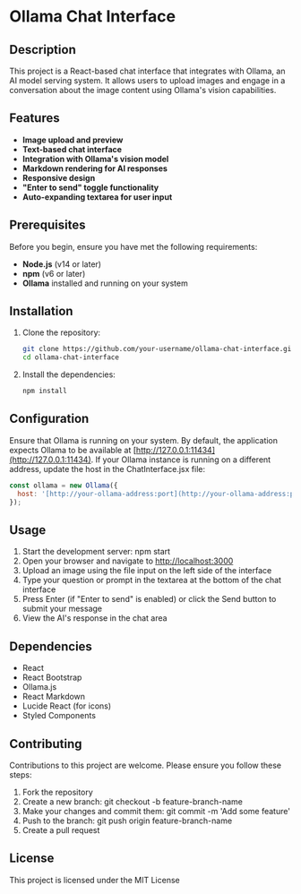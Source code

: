 # Ollama Chat Interface

## Description

This project is a React-based chat interface that integrates with Ollama, an AI model serving system. It allows users to upload images and engage in a conversation about the image content using Ollama's vision capabilities.

## Features

- **Image upload and preview**
- **Text-based chat interface**
- **Integration with Ollama's vision model**
- **Markdown rendering for AI responses**
- **Responsive design**
- **"Enter to send" toggle functionality**
- **Auto-expanding textarea for user input**

## Prerequisites

Before you begin, ensure you have met the following requirements:

- **Node.js** (v14 or later)
- **npm** (v6 or later)
- **Ollama** installed and running on your system

## Installation

1. Clone the repository:
   ```bash
   git clone https://github.com/your-username/ollama-chat-interface.git
   cd ollama-chat-interface
   ```
2. Install the dependencies:
   ```bash
   npm install
   ```

## Configuration

Ensure that Ollama is running on your system. By default, the application expects Ollama to be available at [http://127.0.0.1:11434](http://127.0.0.1:11434). If your Ollama instance is running on a different address, update the host in the ChatInterface.jsx file:

```javascript
const ollama = new Ollama({
  host: '[http://your-ollama-address:port](http://your-ollama-address:port)',
});
```

## Usage

1. Start the development server:
   npm start
1. Open your browser and navigate to [http://localhost:3000](http://localhost:3000)
1. Upload an image using the file input on the left side of the interface
1. Type your question or prompt in the textarea at the bottom of the chat interface
1. Press Enter (if "Enter to send" is enabled) or click the Send button to submit your message
1. View the AI's response in the chat area

## Dependencies

- React
- React Bootstrap
- Ollama.js
- React Markdown
- Lucide React (for icons)
- Styled Components

## Contributing

Contributions to this project are welcome. Please ensure you follow these steps:

1. Fork the repository
2. Create a new branch: git checkout -b feature-branch-name
3. Make your changes and commit them: git commit -m 'Add some feature'
4. Push to the branch: git push origin feature-branch-name
5. Create a pull request

## License

This project is licensed under the MIT License
